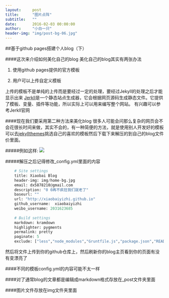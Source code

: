 ```yaml
---
layout:     post
title:      "图片点阵"
subtitle:   ""
date:       2016-02-03 00:00:00
author:     "小白一只"
header-img: "img/post-bg-06.jpg"
---
```



##基于github pages搭建个人blog（下）

####这次来介绍如何美化自己的blog
美化自己的blog其实有两张办法

1. 使用github pages提供的官方模板

2. 用户可以上传自定义模板

  上传的模板不是单纯的上传而是要经过一定的处理，要经过Jekyll的处理之后才能显示出来
[Jerkll](http://jekyllrb.com/ "Jerkll")是一个静态站点生成器，它会根据网页源码生成静态文件。它提供了模板、变量、插件等功能，所以实际上可以用来编写整个网站。 有兴趣可以参考Jerkll官网

####现在我们要采用第二种方法来美化blog
很多人可能会问那么复杂的网页会不会花很长时间来做，其实不会的，有一种简便的方法，就是使用别人开发好的模板
可以去[jekyllthemes](http://jekyllthemes.org/ "jekyllthemes")挑选自己的喜欢的模板然后下载下来解压的到自己的blog文件价里面。

#####例如这样:
![](https://raw.githubusercontent.com/xiaobaiyizhi/xiaobaiyizhi.github.io/master/img/create-firstblog/filefoler.png)

#####解压之后记得修改_config.yml里面的内容

```Python
    # Site settings
    title: Xiaobai Blog
    header-img: img/home-bg.jpg
    email: dx5878210@gmail.com
    description: "0 0再不疯狂我们就老了"
    baseurl: ""
    url: "http://xiaobaiyizhi.github.io"
    github_username:  xiaobaiyizhi
    weibo_username: 2031623685
    
    # Build settings
    markdown: kramdown
    highlighter: pygments
    permalink: pretty
    paginate: 5
    exclude: ["less","node_modules","Gruntfile.js","package.json","README.md"]
```


然后将文件上传到你的github仓库上，然后刷新你的blog主页看到你的页面有没有变漂亮了

####不同的模板config.yml的内容可能不太一样

####对了通常blog的文章都是编辑成markdown格式存放在_post文件夹里面

####图片文件存放在img文件夹里面

